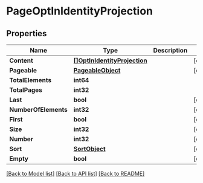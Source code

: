 # PageOptInIdentityProjection

## Properties

Name | Type | Description | Notes
------------ | ------------- | ------------- | -------------
**Content** | [**[]OptInIdentityProjection**](OptInIdentityProjection) |  | [optional] 
**Pageable** | [**PageableObject**](PageableObject) |  | [optional] 
**TotalElements** | **int64** |  | 
**TotalPages** | **int32** |  | 
**Last** | **bool** |  | [optional] 
**NumberOfElements** | **int32** |  | [optional] 
**First** | **bool** |  | [optional] 
**Size** | **int32** |  | [optional] 
**Number** | **int32** |  | [optional] 
**Sort** | [**SortObject**](SortObject) |  | [optional] 
**Empty** | **bool** |  | [optional] 

[[Back to Model list]](../README#documentation-for-models) [[Back to API list]](../README#documentation-for-api-endpoints) [[Back to README]](../README)



